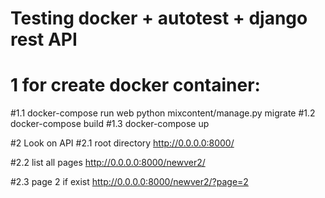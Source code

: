 # Testing docker + autotest + django rest API

# 1 for create docker container:
#1.1
docker-compose run web python mixcontent/manage.py migrate
#1.2
docker-compose build
#1.3
docker-compose up


#2 Look on API
#2.1 root directory
http://0.0.0.0:8000/

#2.2 list all pages
http://0.0.0.0:8000/newver2/

#2.3 page 2 if exist
http://0.0.0.0:8000/newver2/?page=2